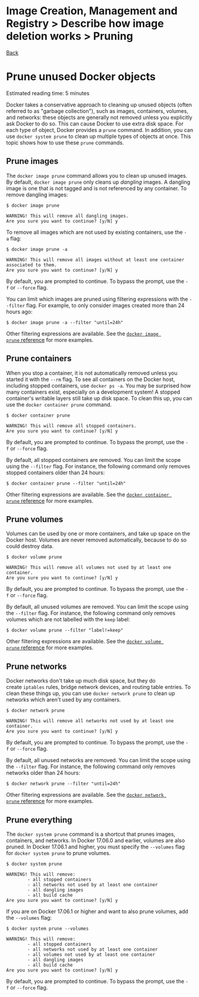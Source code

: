 # Image Creation, Management and Registry > Describe how image deletion works > Pruning

[Back](./ReadMe.md)

Prune unused Docker objects
===========================

Estimated reading time: 5 minutes

Docker takes a conservative approach to cleaning up unused objects (often referred to as "garbage collection"), such as images, containers, volumes, and networks: these objects are generally not removed unless you explicitly ask Docker to do so. This can cause Docker to use extra disk space. For each type of object, Docker provides a `prune` command. In addition, you can use `docker system prune` to clean up multiple types of objects at once. This topic shows how to use these `prune` commands.

Prune images[](https://docs.docker.com/config/pruning/#prune-images)
--------------------------------------------------------------------

The `docker image prune` command allows you to clean up unused images. By default, `docker image prune` only cleans up *dangling* images. A dangling image is one that is not tagged and is not referenced by any container. To remove dangling images:

```
$ docker image prune

WARNING! This will remove all dangling images.
Are you sure you want to continue? [y/N] y

```

To remove all images which are not used by existing containers, use the `-a` flag:

```
$ docker image prune -a

WARNING! This will remove all images without at least one container associated to them.
Are you sure you want to continue? [y/N] y

```

By default, you are prompted to continue. To bypass the prompt, use the `-f` or `--force` flag.

You can limit which images are pruned using filtering expressions with the `--filter` flag. For example, to only consider images created more than 24 hours ago:

```
$ docker image prune -a --filter "until=24h"

```

Other filtering expressions are available. See the [`docker image prune` reference](https://docs.docker.com/engine/reference/commandline/image_prune/) for more examples.

Prune containers[](https://docs.docker.com/config/pruning/#prune-containers)
----------------------------------------------------------------------------

When you stop a container, it is not automatically removed unless you started it with the `--rm` flag. To see all containers on the Docker host, including stopped containers, use `docker ps -a`. You may be surprised how many containers exist, especially on a development system! A stopped container's writable layers still take up disk space. To clean this up, you can use the `docker container prune` command.

```
$ docker container prune

WARNING! This will remove all stopped containers.
Are you sure you want to continue? [y/N] y

```

By default, you are prompted to continue. To bypass the prompt, use the `-f` or `--force` flag.

By default, all stopped containers are removed. You can limit the scope using the `--filter` flag. For instance, the following command only removes stopped containers older than 24 hours:

```
$ docker container prune --filter "until=24h"

```

Other filtering expressions are available. See the [`docker container prune` reference](https://docs.docker.com/engine/reference/commandline/container_prune/) for more examples.

Prune volumes[](https://docs.docker.com/config/pruning/#prune-volumes)
----------------------------------------------------------------------

Volumes can be used by one or more containers, and take up space on the Docker host. Volumes are never removed automatically, because to do so could destroy data.

```
$ docker volume prune

WARNING! This will remove all volumes not used by at least one container.
Are you sure you want to continue? [y/N] y

```

By default, you are prompted to continue. To bypass the prompt, use the `-f` or `--force` flag.

By default, all unused volumes are removed. You can limit the scope using the `--filter` flag. For instance, the following command only removes volumes which are not labelled with the `keep` label:

```
$ docker volume prune --filter "label!=keep"

```

Other filtering expressions are available. See the [`docker volume prune` reference](https://docs.docker.com/engine/reference/commandline/volume_prune/) for more examples.

Prune networks[](https://docs.docker.com/config/pruning/#prune-networks)
------------------------------------------------------------------------

Docker networks don't take up much disk space, but they do create `iptables` rules, bridge network devices, and routing table entries. To clean these things up, you can use `docker network prune` to clean up networks which aren't used by any containers.

```
$ docker network prune

WARNING! This will remove all networks not used by at least one container.
Are you sure you want to continue? [y/N] y

```

By default, you are prompted to continue. To bypass the prompt, use the `-f` or `--force` flag.

By default, all unused networks are removed. You can limit the scope using the `--filter` flag. For instance, the following command only removes networks older than 24 hours:

```
$ docker network prune --filter "until=24h"

```

Other filtering expressions are available. See the [`docker network prune` reference](https://docs.docker.com/engine/reference/commandline/network_prune/) for more examples.

Prune everything[](https://docs.docker.com/config/pruning/#prune-everything)
----------------------------------------------------------------------------

The `docker system prune` command is a shortcut that prunes images, containers, and networks. In Docker 17.06.0 and earlier, volumes are also pruned. In Docker 17.06.1 and higher, you must specify the `--volumes` flag for `docker system prune` to prune volumes.

```
$ docker system prune

WARNING! This will remove:
        - all stopped containers
        - all networks not used by at least one container
        - all dangling images
        - all build cache
Are you sure you want to continue? [y/N] y

```

If you are on Docker 17.06.1 or higher and want to also prune volumes, add the `--volumes` flag:

```
$ docker system prune --volumes

WARNING! This will remove:
        - all stopped containers
        - all networks not used by at least one container
        - all volumes not used by at least one container
        - all dangling images
        - all build cache
Are you sure you want to continue? [y/N] y

```

By default, you are prompted to continue. To bypass the prompt, use the `-f` or `--force` flag.